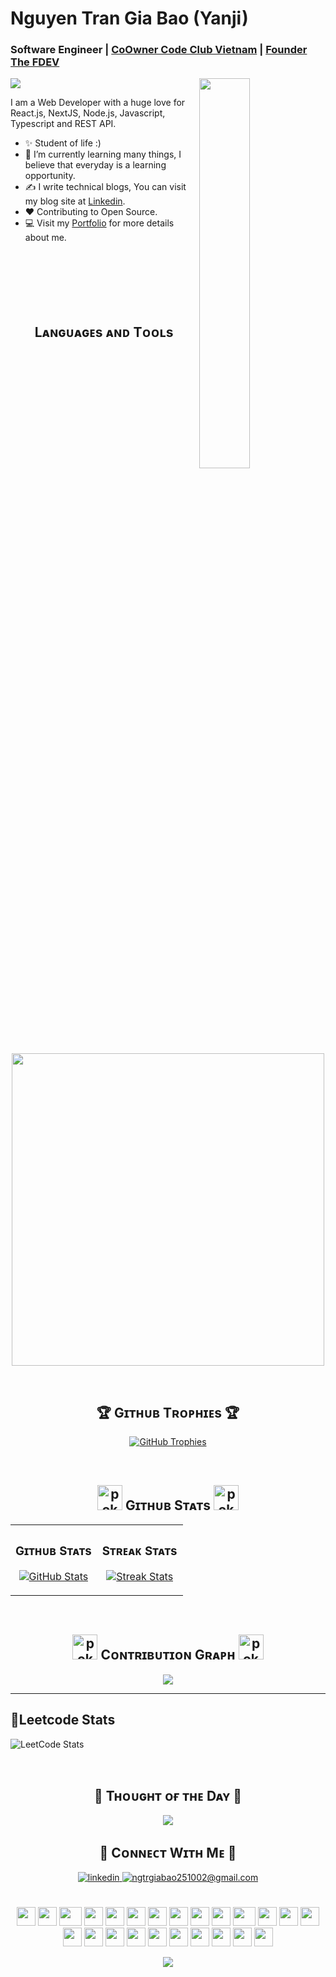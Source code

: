 # Nguyen Tran Gia Bao (Yanji) 
### Software Engineer | [CoOwner Code Club Vietnam](https://github.com/codeclubvn) | [Founder The FDEV](https://discord.gg/FzaNSgMez6)

<!--Night Owl image-->
<div>
  <img align="right" width="40%" src="https://owlbertsio-resized.s3.amazonaws.com/Popper.psd.full.png">
</div>

<img src="https://komarev.com/ghpvc/?username=yanjigb&color=blue">

<!--Start Intro-->               
<p align="left">I am a Web Developer with a huge love for React.js, NextJS, Node.js, Javascript, Typescript and REST API. </p>

- ✨ Student of life :)
- 🌱 I’m currently learning many things, I believe that everyday is a learning opportunity.
- ✍ I write technical blogs, You can visit my blog site at [Linkedin](https://www.linkedin.com/in/gbao/).
- ❤ Contributing to Open Source.
- 💻 Visit my [Portfolio](https://ngtrgiabao-porfolio.vercel.app/) for more details about me.
<!--End Intro-->

<br />
<br />
<br />
<br />
<br />

<!--languages and tools -->   
<div>
  <h2 align="center">Lᴀɴɢᴜᴀɢᴇs ᴀɴᴅ Tᴏᴏʟs</h2> 
<p align="center">
    <img width="500px"  src="https://skillicons.dev/icons?i=react,js,next,html,css,nodejs,md,prisma,mongo,git,vscode,postman,ts,vite,cloudflare&perline=9"  />
</p>
<br />
</div>

<!--Trophies Section-->   
<h2 align="center">🏆 Gɪᴛʜᴜʙ Tʀᴏᴘʜɪᴇs 🏆</h2>
<p align="center">
  <a href="https://github.com/yanjigb/github-profile-trophy">
    <img src="https://github-profile-trophy.vercel.app/?username=yanjigb&row=2&column=6&margin-w=20&margin-h=20" alt="GitHub Trophies">
  </a>
</p>
<br />
 
 <!--Github stats Table--> 
<h2 align="center"><img src="https://64.media.tumblr.com/3739b4732fe715eae5ac27346bc3157e/a76dcdaa54da5967-93/s250x400/93f54a7a373ad886875eadf35d9da7558fbdbe44.png" width="40px" height="40px" alt="pokemon"> Gɪᴛʜᴜʙ Sᴛᴀᴛs <img src="https://64.media.tumblr.com/3739b4732fe715eae5ac27346bc3157e/a76dcdaa54da5967-93/s250x400/93f54a7a373ad886875eadf35d9da7558fbdbe44.png" width="40px" height="40px" alt="pokemon"></h2>

<table width="100%">
  <tr>
    <td width="50%">
      <h3 align="center"><strong>Gɪᴛʜᴜʙ Sᴛᴀᴛs</strong></h3>
      <p align="center">
        <a href="https://github.com/yanjigb">
          <img align="center" src="https://github-readme-stats.vercel.app/api?username=yanjigb&count_private=true&show_icons=true&theme=nightowl" alt="GitHub Stats" />
        </a>
      </p>
    </td>
    <td width="50%">
      <h3 align="center"><strong>Sᴛʀᴇᴀᴋ Sᴛᴀᴛs</strong></h3>
      <p align="center">
        <a href="https://github.com/yanjigb">
          <img align="center" src="https://streak-stats.demolab.com?user=yanjigb&theme=nightowl" alt="Streak Stats" />
        </a>
      </p>
    </td>
  </tr>
</table>
<br />

<!--Contribution Graph-->
<h2 align="center"><img src="https://64.media.tumblr.com/3739b4732fe715eae5ac27346bc3157e/a76dcdaa54da5967-93/s250x400/93f54a7a373ad886875eadf35d9da7558fbdbe44.png" width="40px" height="40px" alt="pokemon">  Cᴏɴᴛʀɪʙᴜᴛɪᴏɴ Gʀᴀᴘʜ <img src="https://64.media.tumblr.com/3739b4732fe715eae5ac27346bc3157e/a76dcdaa54da5967-93/s250x400/93f54a7a373ad886875eadf35d9da7558fbdbe44.png" width="40px" height="40px" alt="pokemon"> </h2>
<div align="center">
    <img src="https://github-readme-activity-graph.vercel.app/graph?username=yanjigb&bg_color=011627&color=79d3c3&line=c792ea&point=ffeb95&area=true&hide_border=false" border-radius="15">
</div>

---

## 🍍Leetcode Stats
![LeetCode Stats](https://leetcode.card.workers.dev/ngtrgiabao251002?theme=dark&font=source_code_pro&extension=null)

<br/>

<!--Dynamic Quote card updated everyday at 12 PM--> 
<h2 align="center">🌟 Tʜᴏᴜɢʜᴛ ᴏғ ᴛʜᴇ Dᴀʏ 🌟</h2>


<!--STARTS_HERE_QUOTE_CARD-->
<p align="center">
    <img src="https://readme-daily-quotes.vercel.app/api?author=Bodhidharma&quote=At%20every%20moment%20where%20language%20can't%20go%2C%20that's%20your%20mind.&theme=dark&bg_color=011627&author_color=ffeb95">
</p>
<!--ENDS_HERE_QUOTE_CARD-->

<!--Contact Section--> 

<h2 align="center">🤝 Cᴏɴɴᴇᴄᴛ Wɪᴛʜ Mᴇ 🤝 </h2>
<div align="center">
 <a href="https://www.linkedin.com/in/gbao/" target="_blank">
<img src=https://img.shields.io/badge/linkedin-%231E77B5.svg?&style=for-the-badge&logo=linkedin&logoColor=white alt=linkedin style="margin-bottom: 5px;" />
</a>
  
<a href="mailto:ngtrgiabao251002@gmail.com" target="_blank">
<img src="https://img.shields.io/badge/Gmail-D14836?style=for-the-badge&logo=gmail&logoColor=white" alt=ngtrgiabao251002@gmail.com mail style="margin-bottom: 5px;" />
</a>
</div>
<br/>

<br/>

<div align="center">
    <img src="https://cultofthepartyparrot.com/guests/hd/nyanparrot.gif" width="30" height="30"/>
    <img src="https://cultofthepartyparrot.com/guests/partyowl.gif" width="30" height="30"/>
    <img src="https://cultofthepartyparrot.com/guests/hd/trollparrot.gif" width="36" height="30"/>
    <img src="https://cultofthepartyparrot.com/guests/hd/partygopher.gif" width="30" height="30"/>
    <img src="https://cultofthepartyparrot.com/guests/hd/partyblob.gif" width="30" height="30"/>
    <img src="https://cultofthepartyparrot.com/guests/hd/partyblobcat.gif" width="30" height="30"/>
    <img src="https://cultofthepartyparrot.com/parrots/hd/opensourceparrot.gif" width="30" height="30"/>
    <img src="https://cultofthepartyparrot.com/guests/hd/partyfsjal.gif" width="30" height="30"/>
    <img src="https://cultofthepartyparrot.com/guests/hd/witnessprotectionparrot.gif" width="30" height="30"/>
    <img src="https://cultofthepartyparrot.com/guests/hd/parrotpoop.gif" width="30" height="30"/>
    <img src="https://cultofthepartyparrot.com/guests/hd/dogeparrot.gif" width="36" height="30"/>
    <img src="https://cultofthepartyparrot.com/parrots/hd/laptop_parrot.gif" width="30" height="30"/>
    <img src="https://cultofthepartyparrot.com/guests/hd/partygeeko.gif" width="30" height="30"/>
    <img src="https://cultofthepartyparrot.com/guests/hd/partywumpus.gif" width="30" height="30"/>
    <img src="https://cultofthepartyparrot.com/guests/hd/vibepartycat.gif" width="30" height="30"/>
    <img src="https://cultofthepartyparrot.com/guests/hd/discoduck.gif" width="30" height="30"/>
    <img src="https://cultofthepartyparrot.com/guests/hd/party-wizard.gif" width="30" height="30"/>
    <img src="https://cultofthepartyparrot.com/guests/congadoge.gif" width="30" height="30"/>
    <img src="https://cultofthepartyparrot.com/guests/hd/partysloth.gif" width="30" height="30"/>
    <img src="https://cultofthepartyparrot.com/guests/hd/thisisfineparrot.gif" width="30" height="30"/>
    <img src="https://cultofthepartyparrot.com/guests/hd/partymoogle.gif" width="30" height="30"/>
    <img src="https://cultofthepartyparrot.com/guests/thegrokeparrot.gif" width="30" height="30"/>
    <img src="https://cultofthepartyparrot.com/guests/hd/party-k8s.gif" width="30" height="30"/>
    <img src="https://cultofthepartyparrot.com/guests/hd/partygfm.gif" width="30" height="30"/>
</div>

<!--Footer--> 
<p align="center">
  <img src="https://capsule-render.vercel.app/api?type=waving&color=gradient&height=65&section=footer"/>
</p>
